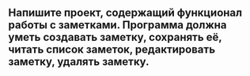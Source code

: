 ## Напишите проект, содержащий функционал работы с заметками.   Программа должна уметь создавать заметку, сохранять её, читать список заметок, редактировать заметку, удалять заметку.
